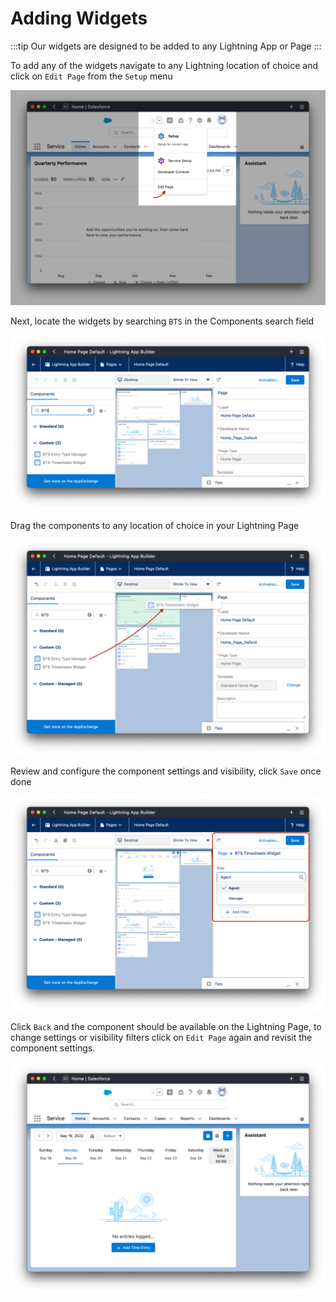 # Adding Widgets

:::tip
Our widgets are designed to be added to any Lightning App or Page
:::

To add any of the widgets navigate to any Lightning location of choice and click on `Edit Page` from the `Setup` menu

![Go To Edit Page](img/go-to-edit-page.png)

Next, locate the widgets by searching `BTS` in the Components search field

![Locate BTS Components](img/locate-bts-components.png)

Drag the components to any location of choice in your Lightning Page

![Drag Component](img/drag-component.png)

Review and configure the component settings and visibility, click `Save` once done

![Configure Component](img/configure-component.png)

Click `Back` and the component should be available on the Lightning Page, to change settings or visibility filters click on `Edit Page` again and revisit the component settings.

![Component Added](img/component-added.png)
